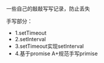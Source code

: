一些自己的敲敲写写记录，防止丢失

手写部分：
- 1.setTimeout
- 2.setInterval
- 3.setTimeout实现setInterval
- 4.基于promise A+规范手写primise